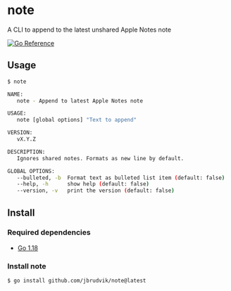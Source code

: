 # note

A CLI to append to the latest unshared Apple Notes note

[![Go Reference](https://pkg.go.dev/badge/github.com/jbrudvik/note.svg)](https://pkg.go.dev/github.com/jbrudvik/note)

## Usage

```sh
$ note

NAME:
   note - Append to latest Apple Notes note

USAGE:
   note [global options] "Text to append"

VERSION:
   vX.Y.Z

DESCRIPTION:
   Ignores shared notes. Formats as new line by default.

GLOBAL OPTIONS:
   --bulleted, -b  Format text as bulleted list item (default: false)
   --help, -h      show help (default: false)
   --version, -v   print the version (default: false)
```

## Install

### Required dependencies

- [Go 1.18](https://go.dev/doc/install)

### Install note

```sh
$ go install github.com/jbrudvik/note@latest
```
